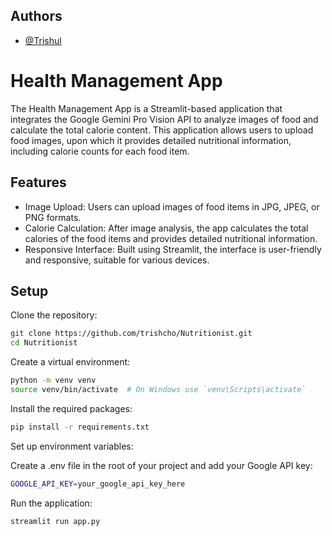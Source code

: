 
## Authors

- [@Trishul](https://www.github.com/trishcho)


# Health Management App

The Health Management App is a Streamlit-based application that integrates the Google Gemini Pro Vision API to analyze images of food and calculate the total calorie content. This application allows users to upload food images, upon which it provides detailed nutritional information, including calorie counts for each food item.


## Features



- Image Upload: Users can upload images of food items in JPG, JPEG, or PNG formats.
- Calorie Calculation: After image analysis, the app calculates the total calories of the food items and provides detailed nutritional information.
- Responsive Interface: Built using Streamlit, the interface is user-friendly and responsive, suitable for various devices.
## Setup

Clone the repository:

```bash
git clone https://github.com/trishcho/Nutritionist.git
cd Nutritionist
```

Create a virtual environment:
```bash
python -m venv venv
source venv/bin/activate  # On Windows use `venv\Scripts\activate`

```

Install the required packages:

```bash
pip install -r requirements.txt

```

Set up environment variables:

Create a .env file in the root of your project and add your Google API key:

```bash
GOOGLE_API_KEY=your_google_api_key_here


```

Run the application:
```bash
streamlit run app.py


```